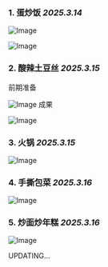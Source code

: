 ### 1. 蛋炒饭 _2025.3.14_

![Image](https://github.com/user-attachments/assets/2f775dc4-6738-4e72-8186-5e63c04cdafc)

![Image](https://github.com/user-attachments/assets/2d0a468e-e488-4bc9-8539-3431896517ff)

### 2. 酸辣土豆丝 _2025.3.15_

前期准备

![Image](https://github.com/user-attachments/assets/9377ce99-4687-478e-ac6b-05fdc73089ac)
成果

![Image](https://github.com/user-attachments/assets/d4ad1da3-d1f3-4f19-8244-34d1fe064129)

### 3. 火锅 _2025.3.15_

![Image](https://github.com/user-attachments/assets/a57a57a6-33fb-4f47-b6bd-6f197be1a601)

### 4. 手撕包菜 _2025.3.16_

![Image](https://github.com/user-attachments/assets/0fc29750-750c-4117-86ec-d66bca3ef3e7)

### 5. 炒面炒年糕 _2025.3.16_

![Image](https://github.com/user-attachments/assets/2ada4d14-13ff-45ca-9e2f-e8c62303fc1d)

UPDATING...
